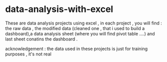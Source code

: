 # data-analysis-with-excel

These are data analysis projects using excel , in each project , you will find : the raw data , the modified data (cleaned one , that i used to build a dashboard),a data analysis sheet (where you will find pivot table ....)
and last sheet conatins the dashboard .

acknowledgement : the data used in these projects is just for training purposes , it's not real 

